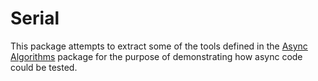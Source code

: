 # Serial

This package attempts to extract some of the tools defined in the [Async Algorithms](https://github.com/apple/swift-async-algorithms) package for the purpose of demonstrating how async code could be tested.
